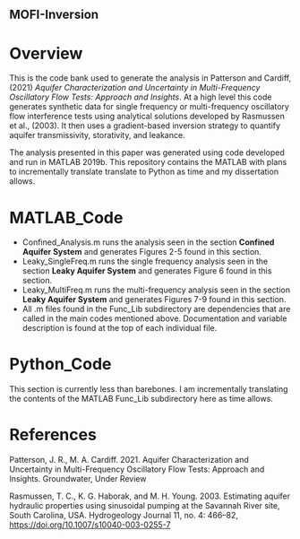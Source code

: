## MOFI-Inversion

# Overview
This is the code bank used to generate the analysis in Patterson and Cardiff, (2021) *Aquifer Characterization and Uncertainty in Multi-Frequency Oscillatory Flow Tests: Approach and Insights*. At a high level this code generates synthetic data for single frequency or multi-frequency oscillatory flow interference tests using analytical solutions developed by Rasmussen et al., (2003). It then uses a gradient-based inversion strategy to quantify aquifer transmissivity, storativity, and leakance.

The analysis presented in this paper was generated using code developed and run in MATLAB 2019b. This repository contains the MATLAB with plans to incrementally translate translate to Python as time and my dissertation allows.

# MATLAB_Code
* Confined_Analysis.m runs the analysis seen in the section **Confined Aquifer System** and generates Figures 2-5 found in this section.
* Leaky_SingleFreq.m runs the single frequency analysis seen in the section **Leaky Aquifer System** and generates Figure 6 found in this section.
* Leaky_MultiFreq.m runs the multi-frequency analysis seen in the section **Leaky Aquifer System** and generates Figures 7-9 found in this section.
* All .m files found in the Func_Lib subdirectory are dependencies that are called in the main codes mentioned above. Documentation and variable description is found at the top of each individual file.

# Python_Code
This section is currently less than barebones. I am incrementally translating the contents of the MATLAB Func_Lib subdirectory here as time allows.

# References
Patterson, J. R., M. A. Cardiff. 2021. Aquifer Characterization and Uncertainty in Multi-Frequency Oscillatory Flow Tests: Approach and Insights. Groundwater, Under Review

Rasmussen, T. C., K. G. Haborak, and M. H. Young. 2003. Estimating aquifer hydraulic properties using sinusoidal pumping at the Savannah River site, South Carolina, USA. Hydrogeology Journal 11, no. 4: 466–82, https://doi.org/10.1007/s10040-003-0255-7
